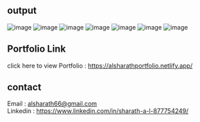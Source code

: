 ## output 
![image](https://github.com/user-attachments/assets/2f339d64-2b56-4791-8db2-ad422984929a)
![image](https://github.com/user-attachments/assets/10392b6f-b246-40e6-a450-ea8008858cf5)
![image](https://github.com/user-attachments/assets/6cf027cc-dfb4-4a94-bb5c-f0b207ecdc9e)
![image](https://github.com/user-attachments/assets/13fcfc44-b607-4e76-a9d1-cd3aacb8234a)
![image](https://github.com/user-attachments/assets/f7339dfe-894f-47f7-812b-6d39fc9a637f)
![image](https://github.com/user-attachments/assets/2f99efc9-9f2f-4611-8ef5-09c96f80811a)
![image](https://github.com/user-attachments/assets/b4029bbd-c3e6-40f6-b656-fc8e8d48f212)

## Portfolio Link
click here to view Portfolio : https://alsharathportfolio.netlify.app/

## contact
Email : alsharath66@gmail.com <br>
Linkedin : https://www.linkedin.com/in/sharath-a-l-877754249/






